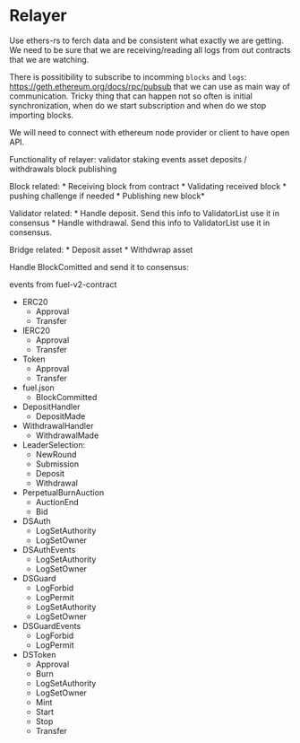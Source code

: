 # Relayer


Use ethers-rs to ferch data and be consistent what exactly we are getting. We need to be sure that we are receiving/reading all logs from out contracts that we are watching.

There is possitibility to subscribe to incomming `blocks` and `logs`: https://geth.ethereum.org/docs/rpc/pubsub that we can use as main way of communication. 
Tricky thing that can happen not so often is initial synchronization, when do we start subscription and when do we stop importing blocks.


We will need to connect with ethereum node provider or client to have open API.

Functionality of relayer:
 validator staking events
 asset deposits / withdrawals
 block publishing




Block related:
    * Receiving block from contract
    * Validating received block
    * pushing challenge if needed
    * Publishing new block*

Validator related:
    * Handle deposit. Send this info to ValidatorList use it in consensus
    * Handle withdrawal. Send this info to ValidatorList use it in consensus.

Bridge related:
    * Deposit asset
    * Withdwrap asset



Handle BlockComitted and send it to consensus:


events from fuel-v2-contract
* ERC20
    * Approval
    * Transfer
* IERC20
    * Approval
    * Transfer
* Token
    * Approval
    * Transfer
* fuel.json
    * BlockCommitted 
* DepositHandler
    * DepositMade
* WithdrawalHandler
    * WithdrawalMade 
* LeaderSelection:
    * NewRound
    * Submission
    * Deposit
    * Withdrawal
* PerpetualBurnAuction
    * AuctionEnd
    * Bid
* DSAuth
    * LogSetAuthority
    * LogSetOwner
* DSAuthEvents
    * LogSetAuthority
    * LogSetOwner
* DSGuard
    * LogForbid
    * LogPermit
    * LogSetAuthority
    * LogSetOwner
* DSGuardEvents
    * LogForbid
    * LogPermit
* DSToken
    * Approval
    * Burn
    * LogSetAuthority
    * LogSetOwner
    * Mint
    * Start
    * Stop
    * Transfer
